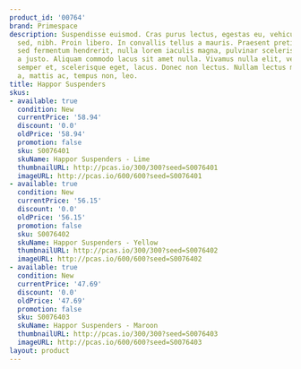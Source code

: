 ```yaml
---
product_id: '00764'
brand: Primespace
description: Suspendisse euismod. Cras purus lectus, egestas eu, vehicula at, imperdiet
  sed, nibh. Proin libero. In convallis tellus a mauris. Praesent pretium, mauris
  sed fermentum hendrerit, nulla lorem iaculis magna, pulvinar scelerisque urna tellus
  a justo. Aliquam commodo lacus sit amet nulla. Vivamus nulla elit, vestibulum eget,
  semper et, scelerisque eget, lacus. Donec non lectus. Nullam lectus mauris, luctus
  a, mattis ac, tempus non, leo.
title: Happor Suspenders
skus:
- available: true
  condition: New
  currentPrice: '58.94'
  discount: '0.0'
  oldPrice: '58.94'
  promotion: false
  sku: S0076401
  skuName: Happor Suspenders - Lime
  thumbnailURL: http://pcas.io/300/300?seed=S0076401
  imageURL: http://pcas.io/600/600?seed=S0076401
- available: true
  condition: New
  currentPrice: '56.15'
  discount: '0.0'
  oldPrice: '56.15'
  promotion: false
  sku: S0076402
  skuName: Happor Suspenders - Yellow
  thumbnailURL: http://pcas.io/300/300?seed=S0076402
  imageURL: http://pcas.io/600/600?seed=S0076402
- available: true
  condition: New
  currentPrice: '47.69'
  discount: '0.0'
  oldPrice: '47.69'
  promotion: false
  sku: S0076403
  skuName: Happor Suspenders - Maroon
  thumbnailURL: http://pcas.io/300/300?seed=S0076403
  imageURL: http://pcas.io/600/600?seed=S0076403
layout: product
---
```

